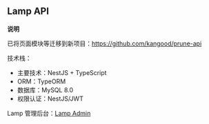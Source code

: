 ## Lamp API
**说明**

已将页面模块等迁移到新项目：https://github.com/kangood/prune-api

技术栈：

- 主要技术：NestJS + TypeScript
- ORM：TypeORM
- 数据库：MySQL 8.0
- 权限认证：NestJS/JWT

Lamp 管理后台：[Lamp Admin](https://github.com/kangood/lamp-admin)
